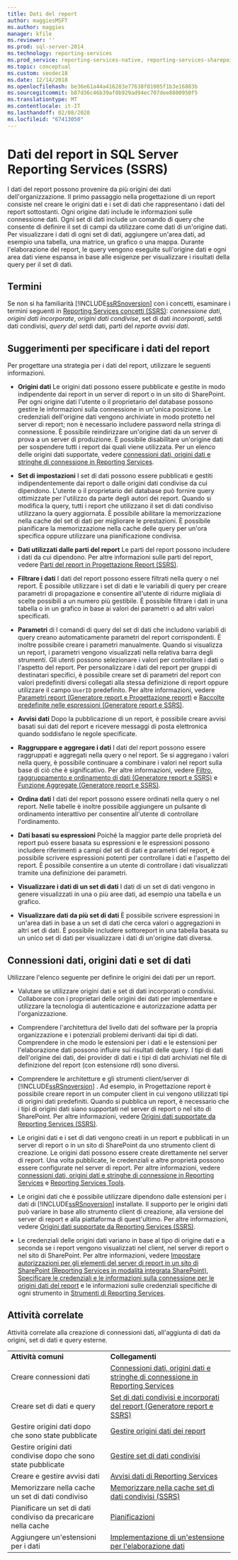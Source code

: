 ```yaml
---
title: Dati del report
author: maggiesMSFT
ms.author: maggies
manager: kfile
ms.reviewer: ''
ms.prod: sql-server-2014
ms.technology: reporting-services
ms.prod_service: reporting-services-native, reporting-services-sharepoint
ms.topic: conceptual
ms.custom: seodec18
ms.date: 12/14/2018
ms.openlocfilehash: be36e61a44a416283e77638f01005f1b3e16883b
ms.sourcegitcommit: b87d36c46b39af8b929ad94ec707dee8800950f5
ms.translationtype: MT
ms.contentlocale: it-IT
ms.lasthandoff: 02/08/2020
ms.locfileid: "67413050"
---
```

# <a name="report-data-in-sql-server-reporting-services-ssrs"></a>Dati del report in SQL Server Reporting Services (SSRS)

  I dati del report possono provenire da più origini dei dati dell'organizzazione. Il primo passaggio nella progettazione di un report consiste nel creare le origini dati e i set di dati che rappresentano i dati del report sottostanti. Ogni origine dati include le informazioni sulle connessione dati. Ogni set di dati include un comando di query che consente di definire il set di campi da utilizzare come dati di un'origine dati. Per visualizzare i dati di ogni set di dati, aggiungere un'area dati, ad esempio una tabella, una matrice, un grafico o una mappa. Durante l'elaborazione del report, le query vengono eseguite sull'origine dati e ogni area dati viene espansa in base alle esigenze per visualizzare i risultati della query per il set di dati.  
  
##  <a name="BkMk_ReportDataTerms"></a>Termini

 Se non si ha familiarità [!INCLUDE[ssRSnoversion](../../includes/ssrsnoversion-md.md)] con i concetti, esaminare i termini seguenti in [Reporting Services concetti &#40;SSRS&#41;](../reporting-services-concepts-ssrs.md): *connessione dati*, *origini dati incorporate*, *origini dati condivise*, set di dati *incorporati*, *set*di dati condivisi, *query del set*di dati, parti del *report*e *avvisi dati*.  
  
##  <a name="BkMk_ReportDataTips"></a>Suggerimenti per specificare i dati del report

 Per progettare una strategia per i dati del report, utilizzare le seguenti informazioni.  
  
- **Origini dati** Le origini dati possono essere pubblicate e gestite in modo indipendente dai report in un server di report o in un sito di SharePoint. Per ogni origine dati l'utente o il proprietario del database possono gestire le informazioni sulla connessione in un'unica posizione. Le credenziali dell'origine dati vengono archiviate in modo protetto nel server di report; non è necessario includere password nella stringa di connessione. È possibile reindirizzare un'origine dati da un server di prova a un server di produzione. È possibile disabilitare un'origine dati per sospendere tutti i report dai quali viene utilizzata. Per un elenco delle origini dati supportate, vedere [connessioni dati, origini dati e stringhe di connessione in Reporting Services](../data-connections-data-sources-and-connection-strings-in-reporting-services.md).  
  
- **Set di impostazioni** I set di dati possono essere pubblicati e gestiti indipendentemente dai report o dalle origini dati condivise da cui dipendono. L'utente o il proprietario del database può fornire query ottimizzate per l'utilizzo da parte degli autori dei report. Quando si modifica la query, tutti i report che utilizzano il set di dati condiviso utilizzano la query aggiornata. È possibile abilitare la memorizzazione nella cache del set di dati per migliorare le prestazioni. È possibile pianificare la memorizzazione nella cache delle query per un'ora specifica oppure utilizzare una pianificazione condivisa.  
  
- **Dati utilizzati dalle parti del report** Le parti del report possono includere i dati da cui dipendono. Per altre informazioni sulle parti del report, vedere [Parti del report in Progettazione Report &#40;SSRS&#41;](../report-design/report-parts-in-report-designer-ssrs.md).  
  
- **Filtrare i dati** I dati del report possono essere filtrati nella query o nel report. È possibile utilizzare i set di dati e le variabili di query per creare parametri di propagazione e consentire all'utente di ridurre migliaia di scelte possibili a un numero più gestibile. È possibile filtrare i dati in una tabella o in un grafico in base ai valori dei parametri o ad altri valori specificati.  
  
- **Parametri** di I comandi di query del set di dati che includono variabili di query creano automaticamente parametri del report corrispondenti. È inoltre possibile creare i parametri manualmente. Quando si visualizza un report, i parametri vengono visualizzati nella relativa barra degli strumenti. Gli utenti possono selezionare i valori per controllare i dati o l'aspetto del report. Per personalizzare i dati del report per gruppi di destinatari specifici, è possibile creare set di parametri del report con valori predefiniti diversi collegati alla stessa definizione di report oppure utilizzare il campo `UserID` predefinito. Per altre informazioni, vedere [Parametri report &#40;Generatore report e Progettazione report&#41;](../report-design/report-parameters-report-builder-and-report-designer.md) e [Raccolte predefinite nelle espressioni &#40;Generatore report e SSRS&#41;](../report-design/built-in-collections-in-expressions-report-builder.md).  
  
- **Avvisi dati** Dopo la pubblicazione di un report, è possibile creare avvisi basati sui dati del report e ricevere messaggi di posta elettronica quando soddisfano le regole specificate.  
  
- **Raggruppare e aggregare i dati** I dati del report possono essere raggruppati e aggregati nella query o nel report. Se si aggregano i valori nella query, è possibile continuare a combinare i valori nel report sulla base di ciò che è significativo.  Per altre informazioni, vedere [Filtro, raggruppamento e ordinamento di dati &#40;Generatore report e SSRS&#41;](../report-design/filter-group-and-sort-data-report-builder-and-ssrs.md) e [Funzione Aggregate &#40;Generatore report e SSRS&#41;](../report-design/report-builder-functions-aggregate-function.md).  
  
- **Ordina dati** I dati del report possono essere ordinati nella query o nel report. Nelle tabelle è inoltre possibile aggiungere un pulsante di ordinamento interattivo per consentire all'utente di controllare l'ordinamento.  
  
- **Dati basati su espressioni** Poiché la maggior parte delle proprietà del report può essere basata su espressioni e le espressioni possono includere riferimenti a campi del set di dati e parametri del report, è possibile scrivere espressioni potenti per controllare i dati e l'aspetto del report. È possibile consentire a un utente di controllare i dati visualizzati tramite una definizione dei parametri.  
  
- **Visualizzare i dati di un set di dati** I dati di un set di dati vengono in genere visualizzati in una o più aree dati, ad esempio una tabella e un grafico.  
  
- **Visualizzare dati da più set di dati**  È possibile scrivere espressioni in un'area dati in base a un set di dati che cerca valori o aggregazioni in altri set di dati. È possibile includere sottoreport in una tabella basata su un unico set di dati per visualizzare i dati di un'origine dati diversa.  
  
## <a name="data-connections-data-sources-and-datasets"></a>Connessioni dati, origini dati e set di dati

 Utilizzare l'elenco seguente per definire le origini dei dati per un report.  
  
- Valutare se utilizzare origini dati e set di dati incorporati o condivisi. Collaborare con i proprietari delle origini dei dati per implementare e utilizzare la tecnologia di autenticazione e autorizzazione adatta per l'organizzazione.  
  
- Comprendere l'architettura del livello dati del software per la propria organizzazione e i potenziali problemi derivanti dai tipi di dati. Comprendere in che modo le estensioni per i dati e le estensioni per l'elaborazione dati possono influire sui risultati delle query. I tipi di dati dell'origine dei dati, dei provider di dati e i tipi di dati archiviati nel file di definizione del report (con estensione rdl) sono diversi.  
  
- Comprendere le architetture e gli strumenti client/server di [!INCLUDE[ssRSnoversion](../../includes/ssrsnoversion-md.md)] . Ad esempio, in Progettazione report è possibile creare report in un computer client in cui vengono utilizzati tipi di origini dati predefiniti. Quando si pubblica un report, è necessario che i tipi di origini dati siano supportati nel server di report o nel sito di SharePoint.  Per altre informazioni, vedere [Origini dati supportate da Reporting Services &#40;SSRS&#41;](../create-deploy-and-manage-mobile-and-paginated-reports.md).  
  
- Le origini dati e i set di dati vengono creati in un report e pubblicati in un server di report o in un sito di SharePoint da uno strumento client di creazione. Le origini dati possono essere create direttamente nel server di report. Una volta pubblicate, le credenziali e altre proprietà possono essere configurate nel server di report. Per altre informazioni, vedere [connessioni dati, origini dati e stringhe di connessione in Reporting Services](../data-connections-data-sources-and-connection-strings-in-reporting-services.md) e [Reporting Services Tools](../tools/reporting-services-tools.md).  
  
- Le origini dati che è possibile utilizzare dipendono dalle estensioni per i dati di [!INCLUDE[ssRSnoversion](../../includes/ssrsnoversion-md.md)] installate. Il supporto per le origini dati può variare in base allo strumento client di creazione, alla versione del server di report e alla piattaforma di quest'ultimo. Per altre informazioni, vedere [Origini dati supportate da Reporting Services &#40;SSRS&#41;](../create-deploy-and-manage-mobile-and-paginated-reports.md).  
  
- Le credenziali delle origini dati variano in base al tipo di origine dati e a seconda se i report vengono visualizzati nel client, nel server di report o nel sito di SharePoint. Per altre informazioni, vedere [Impostare autorizzazioni per gli elementi del server di report in un sito di SharePoint &#40;Reporting Services in modalità integrata SharePoint&#41;](../security/set-permissions-for-report-server-items-on-a-sharepoint-site.md), [Specificare le credenziali e le informazioni sulla connessione per le origini dati del report](../../integration-services/connection-manager/data-sources.md) e le informazioni sulle credenziali specifiche di ogni strumento in [Strumenti di Reporting Services](../tools/reporting-services-tools.md).  
  
## <a name="related-tasks"></a>Attività correlate

 Attività correlate alla creazione di connessioni dati, all'aggiunta di dati da origini, set di dati e query esterne.  
  
|||  
|-|-|  
|**Attività comuni**|**Collegamenti**|  
|Creare connessioni dati|[Connessioni dati, origini dati e stringhe di connessione in Reporting Services](../data-connections-data-sources-and-connection-strings-in-reporting-services.md)|  
|Creare set di dati e query|[Set di dati condivisi e incorporati del report &#40;Generatore report e SSRS&#41;](report-embedded-datasets-and-shared-datasets-report-builder-and-ssrs.md)|  
|Gestire origini dati dopo che sono state pubblicate|[Gestire origini dati dei report](manage-report-data-sources.md)|  
|Gestire origini dati condivise dopo che sono state pubblicate|[Gestire set di dati condivisi](manage-shared-datasets.md)|  
|Creare e gestire avvisi dati|[Avvisi dati di Reporting Services](../tutorial-creating-a-basic-table-report-report-builder.md)|  
|Memorizzare nella cache un set di dati condiviso|[Memorizzare nella cache set di dati condivisi &#40;SSRS&#41;](../report-server/cache-shared-datasets-ssrs.md)|  
|Pianificare un set di dati condiviso da precaricare nella cache|[Pianificazioni](../subscriptions/schedules.md)|  
|Aggiungere un'estensioni per i dati|[Implementazione di un'estensione per l'elaborazione dati](../extensions/data-processing/implementing-a-data-processing-extension.md)|